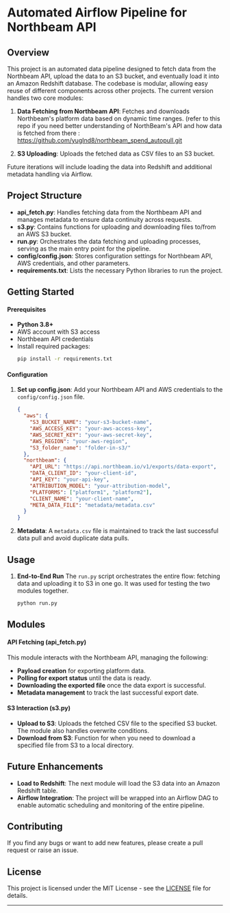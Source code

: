 # Automated Airflow Pipeline for Northbeam API

## Overview

This project is an automated data pipeline designed to fetch data from the Northbeam API, upload the data to an S3 bucket, and eventually load it into an Amazon Redshift database. The codebase is modular, allowing easy reuse of different components across other projects. The current version handles two core modules:

1. **Data Fetching from Northbeam API**: Fetches and downloads Northbeam's platform data based on dynamic time ranges.
   (refer to this repo if you need better understanding of NorthBeam's API and how data is fetched from there : https://github.com/yugInd8/northbeam_spend_autopull.git 

2. **S3 Uploading**: Uploads the fetched data as CSV files to an S3 bucket.

Future iterations will include loading the data into Redshift and additional metadata handling via Airflow.

## Project Structure

- **api_fetch.py**: Handles fetching data from the Northbeam API and manages metadata to ensure data continuity across requests.
- **s3.py**: Contains functions for uploading and downloading files to/from an AWS S3 bucket.
- **run.py**: Orchestrates the data fetching and uploading processes, serving as the main entry point for the pipeline.
- **config/config.json**: Stores configuration settings for Northbeam API, AWS credentials, and other parameters.
- **requirements.txt**: Lists the necessary Python libraries to run the project.

## Getting Started

#### Prerequisites

- **Python 3.8+**
- AWS account with S3 access
- Northbeam API credentials
- Install required packages:
  ```bash
  pip install -r requirements.txt
  ```

#### Configuration

1. **Set up config.json**: Add your Northbeam API and AWS credentials to the `config/config.json` file.
    ```json
    {
      "aws": {
        "S3_BUCKET_NAME": "your-s3-bucket-name",
        "AWS_ACCESS_KEY": "your-aws-access-key",
        "AWS_SECRET_KEY": "your-aws-secret-key",
        "AWS_REGION": "your-aws-region",
        "S3_folder_name": "folder-in-s3/"
      },
      "northbeam": {
        "API_URL": "https://api.northbeam.io/v1/exports/data-export",
        "DATA_CLIENT_ID": "your-client-id",
        "API_KEY": "your-api-key",
        "ATTRIBUTION_MODEL": "your-attribution-model",
        "PLATFORMS": ["platform1", "platform2"],
        "CLIENT_NAME": "your-client-name",
        "META_DATA_FILE": "metadata/metadata.csv"
      }
    }
    ```

2. **Metadata**: A `metadata.csv` file is maintained to track the last successful data pull and avoid duplicate data pulls.

## Usage

1. **End-to-End Run**
   The `run.py` script orchestrates the entire flow: fetching data and uploading it to S3 in one go. It was used for testing the two modules together.
   ```bash
   python run.py
   ```

## Modules

#### API Fetching (api_fetch.py)

This module interacts with the Northbeam API, managing the following:
- **Payload creation** for exporting platform data.
- **Polling for export status** until the data is ready.
- **Downloading the exported file** once the data export is successful.
- **Metadata management** to track the last successful export date.

#### S3 Interaction (s3.py)

- **Upload to S3**: Uploads the fetched CSV file to the specified S3 bucket. The module also handles overwrite conditions.
- **Download from S3**: Function for when you need to download a specified file from S3 to a local directory.

## Future Enhancements

- **Load to Redshift**: The next module will load the S3 data into an Amazon Redshift table.
- **Airflow Integration**: The project will be wrapped into an Airflow DAG to enable automatic scheduling and monitoring of the entire pipeline.

## Contributing

If you find any bugs or want to add new features, please create a pull request or raise an issue.

## License

This project is licensed under the MIT License - see the [LICENSE](LICENSE) file for details.



---
